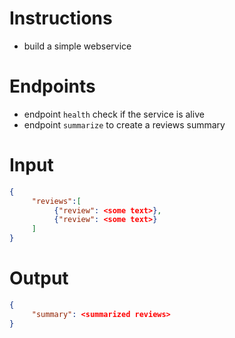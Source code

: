 # Instructions
- build a simple webservice

# Endpoints
- endpoint `health` check if the service is alive
- endpoint `summarize` to create a reviews summary

# Input
```json
{
     "reviews":[
          {"review": <some text>},
          {"review": <some text>}
     ]
}
```

# Output
```json
{
     "summary": <summarized reviews>
}
```